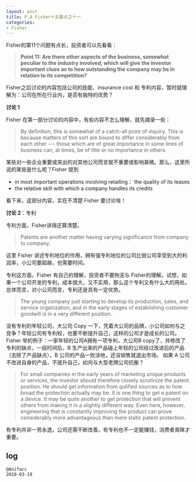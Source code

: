 ```yaml
---
layout: post
title: P.A.Fisher十五要点之十一
categories:
- Fisher
---
```

Fisher的第11个问题有点长，投资者可以先看看：

> **Point 11: Are there other aspects of the business, somewhat peculiar to the industry involved, which will give the investor important clues as to how outstanding the company may be in relation to its competition?**

Fisher之后讨论的内容包括公司的技能、insurance cost 和 专利内容，暂时就理解为：公司在所在行业内，是否有独特的优势？

**讨论 1**

Fisher 在第一部分讨论的内容中，有些内容不怎么理解，就先摘录一些：

> By definition, this is somewhat of a catch-all point of inquiry. This is because matters of this sort are bound to differ considerably from each other --- those which are of great importance in some lines of business can, at times, be of litte or no importance in others.

某些对一些企业重要或突出的对其他公司而言就不重要或影响甚微。那么，这里所说的某些是什么呢？Fisher 提到

- in most important operations involving retailing： the quality of its leases
- the relative skill with which a company handles its credits

看下来，这部分内容，实在不清楚 Fisher 要讨论啥！

**讨论 2**：专利

专利方面，Fisher讲得还算清楚。

> Patents are another matter having varying significance from company to company.

这里 Fisher 讲述专利地位的作用，拥有强专利地位的公司比弱公司享受到大的利润率，小公司要超越，也需要时间。

专利这方面，Fisher 有自己的理解，投资者不要拘泥与 Fisher的理解。试想，如果一个公司开发的专利，成本很大，又不实用，那么这个专利又有什么大的用处。 总体而言，对小公司而言，专利还是具有一定优势。

> The young company just starting to develop its production, sales, and service organization, and in the early stages of establishing customer goodwill is in a very different position.

没有专利的年轻公司，大公司 Copy 一下，凭着大公司的品牌，小公司如何与之竞争？年轻公司有专利权，也要不断提升自己，这样的公司才是成长的公司。Fisher 举的例子：一家年轻的公司A拥有一项专利，大公司B copy了，并修改了专利的缺点，一段时间后，B 生产出来的产品碰上年轻的公司经过改进后的产品（去除了产品缺点），B 公司的产品一败涂地，还没销售就退出市场。 如果 A 公司不改进自身的产品，不提升自己，如何与大型老牌公司抗衡？

> For small companies in the early years of marketing unique products or services, the investor should therefore closely scrutinize the patent position. He should get information from qulified sources as to how broad the protection actually may be. It is one thing to get a patent on a device. It may be quite another to get protection that will prevent others from making it in a slightly different way. Even here, however, engineering that is constantly improving the product can prove considerably more advantageous than mere static patent protection. 

有专利并非一劳永逸，公司还需不断改善。有专利也不一定能赚钱，消费者青睐才重要。

## log

```
@Anifacc
2018-03-19
```
